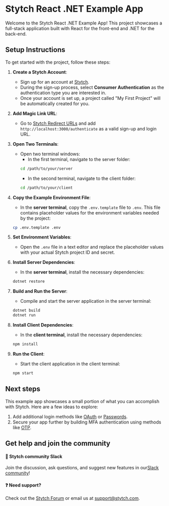 # Stytch React .NET Example App

Welcome to the Stytch React .NET Example App! This project showcases a full-stack application built with React for the front-end and .NET for the back-end.

## Setup Instructions

To get started with the project, follow these steps:

1. **Create a Stytch Account**:
    - Sign up for an account at [Stytch](https://stytch.com/).
    - During the sign-up process, select **Consumer Authentication** as the authentication type you are interested in.
    - Once your account is set up, a project called "My First Project" will be automatically created for you.

2. **Add Magic Link URL**:
    - Go to [Stytch Redirect URLs](https://stytch.com/dashboard/redirect-urls) and add `http://localhost:3000/authenticate` as a valid sign-up and login URL.

3. **Open Two Terminals**:
    - Open two terminal windows:
        - In the first terminal, navigate to the server folder:
        ```bash
        cd /path/to/your/server
        ```
        - In the second terminal, navigate to the client folder:
        ```bash
        cd /path/to/your/client
        ```

4. **Copy the Example Environment File**:
    - In the **server terminal**, copy the `.env.template` file to `.env`. This file contains placeholder values for the environment variables needed by the project:
    ```bash
    cp .env.template .env
    ```

5. **Set Environment Variables**:
    - Open the `.env` file in a text editor and replace the placeholder values with your actual Stytch project ID and secret.

6. **Install Server Dependencies**:
    - In the **server terminal**, install the necessary dependencies:
    ```bash
    dotnet restore
    ```

7. **Build and Run the Server**:
    - Compile and start the server application in the server terminal:
    ```bash
    dotnet build
    dotnet run
    ```

8. **Install Client Dependencies**:
    - In the **client terminal**, install the necessary dependencies:
    ```bash
    npm install
    ```

9. **Run the Client**:
    - Start the client application in the client terminal:
    ```bash
    npm start
    ```
## Next steps

This example app showcases a small portion of what you can accomplish with Stytch. Here are a few ideas to explore:

1. Add additional login methods like [OAuth](https://stytch.com/docs/api/oauth-google-start) or [Passwords](https://stytch.com/docs/api/password-create).
2. Secure your app further by building MFA authentication using methods like [OTP](https://stytch.com/docs/api/send-otp-by-sms).

## Get help and join the community

#### 💬  Stytch community Slack

Join the discussion, ask questions, and suggest new features in our ​[Slack community](https://stytch.com/docs/resources/support/overview)!

#### ❓ Need support?

Check out the [Stytch Forum](https://forum.stytch.com/) or email us at [support@stytch.com](mailto:support@stytch.com).
